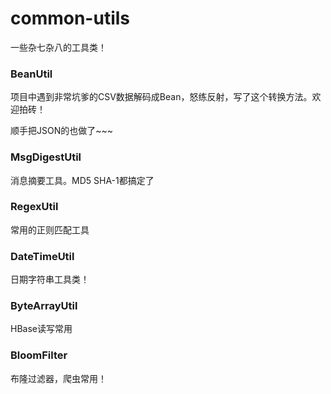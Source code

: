 # common-utils

一些杂七杂八的工具类！


### BeanUtil

项目中遇到非常坑爹的CSV数据解码成Bean，怒练反射，写了这个转换方法。欢迎拍砖！

顺手把JSON的也做了~~~

### MsgDigestUtil

消息摘要工具。MD5 SHA-1都搞定了

### RegexUtil

常用的正则匹配工具

### DateTimeUtil

日期字符串工具类！

### ByteArrayUtil

HBase读写常用

### BloomFilter

布隆过滤器，爬虫常用！
